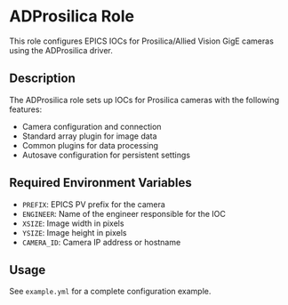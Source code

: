 # ADProsilica Role

This role configures EPICS IOCs for Prosilica/Allied Vision GigE cameras using the ADProsilica driver.

## Description

The ADProsilica role sets up IOCs for Prosilica cameras with the following features:
- Camera configuration and connection
- Standard array plugin for image data
- Common plugins for data processing
- Autosave configuration for persistent settings

## Required Environment Variables

- `PREFIX`: EPICS PV prefix for the camera
- `ENGINEER`: Name of the engineer responsible for the IOC
- `XSIZE`: Image width in pixels
- `YSIZE`: Image height in pixels
- `CAMERA_ID`: Camera IP address or hostname

## Usage

See `example.yml` for a complete configuration example.